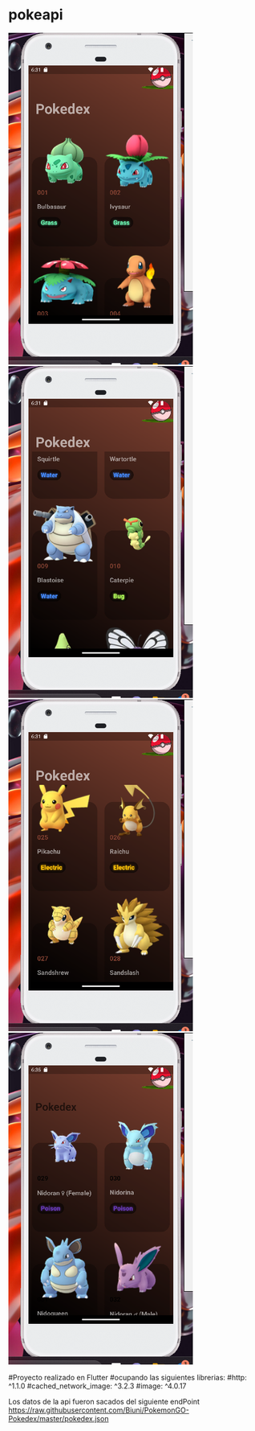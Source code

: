 # pokeapi
![pokeapi](/poke1.png)
![pokeapi](/poke2.png)
![pokeapi](/poke3.png)
![pokeapi](/poke4.png)

#Proyecto realizado en Flutter
#ocupando las siguientes librerias:
#http: ^1.1.0
#cached_network_image: ^3.2.3
#image: ^4.0.17

Los datos de la api fueron sacados del siguiente endPoint
https://raw.githubusercontent.com/Biuni/PokemonGO-Pokedex/master/pokedex.json
